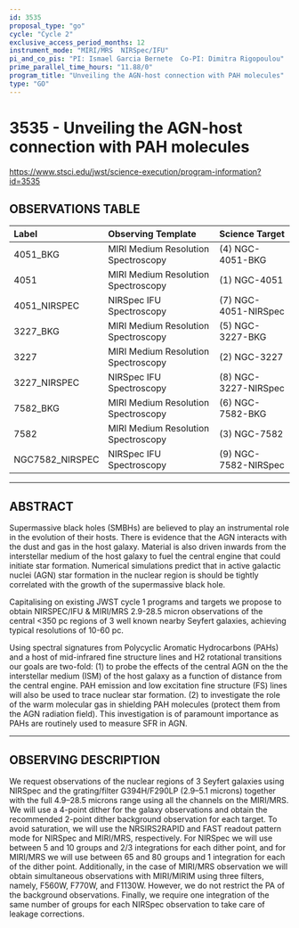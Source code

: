 ```yaml
---
id: 3535
proposal_type: "go"
cycle: "Cycle 2"
exclusive_access_period_months: 12
instrument_mode: "MIRI/MRS  NIRSpec/IFU"
pi_and_co_pis: "PI: Ismael Garcia Bernete  Co-PI: Dimitra Rigopoulou"
prime_parallel_time_hours: "11.88/0"
program_title: "Unveiling the AGN-host connection with PAH molecules"
type: "GO"
---
```

# 3535 - Unveiling the AGN-host connection with PAH molecules
https://www.stsci.edu/jwst/science-execution/program-information?id=3535
## OBSERVATIONS TABLE
| Label                | Observing Template                       | Science Target          |
| :------------------- | :--------------------------------------- | :---------------------- |
| 4051_BKG             | MIRI Medium Resolution Spectroscopy      | (4) NGC-4051-BKG        |
| 4051                 | MIRI Medium Resolution Spectroscopy      | (1) NGC-4051            |
| 4051_NIRSPEC         | NIRSpec IFU Spectroscopy                 | (7) NGC-4051-NIRSpec    |
| 3227_BKG             | MIRI Medium Resolution Spectroscopy      | (5) NGC-3227-BKG        |
| 3227                 | MIRI Medium Resolution Spectroscopy      | (2) NGC-3227            |
| 3227_NIRSPEC         | NIRSpec IFU Spectroscopy                 | (8) NGC-3227-NIRSpec    |
| 7582_BKG             | MIRI Medium Resolution Spectroscopy      | (6) NGC-7582-BKG        |
| 7582                 | MIRI Medium Resolution Spectroscopy      | (3) NGC-7582            |
| NGC7582_NIRSPEC      | NIRSpec IFU Spectroscopy                 | (9) NGC-7582-NIRSpec    |

---

## ABSTRACT

Supermassive black holes (SMBHs) are believed to play an instrumental role in the evolution of their hosts. There is evidence that the AGN interacts with the dust and gas in the host galaxy. Material is also driven inwards from the interstellar medium of the host galaxy to fuel the central engine that could initiate star formation. Numerical simulations predict that in active galactic nuclei (AGN) star formation in the nuclear region is should be tightly correlated with the growth of the supermassive black hole.

Capitalising on existing JWST cycle 1 programs and targets we propose to obtain NIRSPEC/IFU & MIRI/MRS 2.9-28.5 micron observations of the central <350 pc regions of 3 well known nearby Seyfert galaxies, achieving typical resolutions of 10-60 pc.

Using spectral signatures from Polycyclic Aromatic Hydrocarbons (PAHs) and a host of mid-infrared fine structure lines and H2 rotational transitions our goals are two-fold: (1) to probe the effects of the central AGN on the the interstellar medium (ISM) of the host galaxy as a function of distance from the central engine. PAH emission and low excitation fine structure (FS) lines will also be used to trace nuclear star formation. (2) to investigate the role of the warm molecular gas in shielding PAH molecules (protect them from the AGN radiation field). This investigation is of paramount importance as PAHs are routinely used to measure SFR in AGN.

---

## OBSERVING DESCRIPTION

We request observations of the nuclear regions of 3 Seyfert galaxies using NIRSpec and the grating/filter G394H/F290LP (2.9–5.1 microns) together with the full 4.9–28.5 microns range using all the channels on the MIRI/MRS. We will use a 4-point dither for the galaxy observations and obtain the recommended 2-point dither background observation for each target. To avoid saturation, we will use the NRSIRS2RAPID and FAST readout pattern mode for NIRSpec and MIRI/MRS, respectively. For NIRSpec we will use between 5 and 10 groups and 2/3 integrations for each dither point, and for MIRI/MRS we will use between 65 and 80 groups and 1 integration for each of the dither point. Additionally, in the case of MIRI/MRS observation we will obtain simultaneous observations with MIRI/MIRIM using three filters, namely, F560W, F770W, and F1130W. However, we do not restrict the PA of the background observations. Finally, we require one integration of the same number of groups for each NIRSpec observation to take care of leakage corrections.